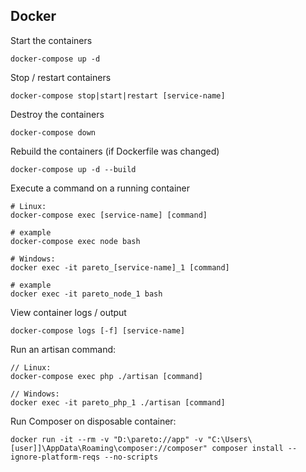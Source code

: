 
## Docker

Start the containers
```
docker-compose up -d
```

Stop / restart containers

```
docker-compose stop|start|restart [service-name]
```

Destroy the containers

```
docker-compose down
```

Rebuild the containers (if Dockerfile was changed)
```
docker-compose up -d --build
```

Execute a command on a running container

```
# Linux:
docker-compose exec [service-name] [command]

# example
docker-compose exec node bash

# Windows:
docker exec -it pareto_[service-name]_1 [command]

# example
docker exec -it pareto_node_1 bash
```

View container logs / output

```
docker-compose logs [-f] [service-name]
```

Run an artisan command:
```
// Linux:
docker-compose exec php ./artisan [command]

// Windows:
docker exec -it pareto_php_1 ./artisan [command]  
```

Run Composer on disposable container:
```
docker run -it --rm -v "D:\pareto://app" -v "C:\Users\[user]]\AppData\Roaming\composer://composer" composer install --ignore-platform-reqs --no-scripts
```
